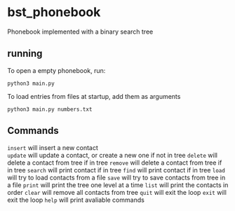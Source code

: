 # bst_phonebook
 Phonebook implemented with a binary search tree

## running
To open a empty phonebook, run:
```
python3 main.py
```
   
To load entries from files at startup, add them as arguments
```
python3 main.py numbers.txt
```

## Commands
```insert``` will insert a new contact  
```update``` will update a contact, or create a new one if not in tree
```delete``` will delete a contact from tree if in tree
```remove``` will delete a contact from tree if in tree
```search``` will print contact if in tree
```find``` will print contact if in tree
```load``` will try to load contacts from a file
```save``` will try to save contacts from tree in a file
```print``` will print the tree one level at a time
```list``` will print the contacts in order
```clear``` will remove all contacts from tree
```quit``` will exit the loop
```exit``` will exit the loop
```help``` will print avaliable commands